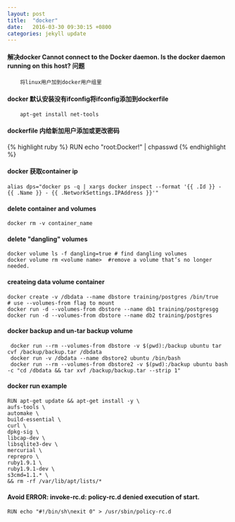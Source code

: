 ```yaml
---
layout: post
title:  "docker"
date:   2016-03-30 09:30:15 +0800
categories: jekyll update
---
```


#### 解决docker Cannot connect to the Docker daemon. Is the docker daemon running on this host? 问题

```
    将linux用户加到docker用户组里
```

#### docker 默认安装没有ifconfig将ifconfig添加到dockerfile
```
    apt-get install net-tools
```

#### dockerfile 内给新加用户添加或更改密码
{% highlight ruby %}
RUN echo "root:Docker!" | chpasswd
{% endhighlight %}


#### docker 获取container ip
    alias dps="docker ps -q | xargs docker inspect --format '{{ .Id }} - {{ .Name }} - {{ .NetworkSettings.IPAddress }}'"

#### delete container and volumes
    docker rm -v container_name

#### delete "dangling" volumes
    docker volume ls -f dangling=true # find dangling volumes
    docker volume rm <volume name>  #remove a volume that’s no longer needed.


#### createing data volume container
    docker create -v /dbdata --name dbstore training/postgres /bin/true
    # use --volumes-from flag to mount
    docker run -d --volumes-from dbstore --name db1 training/postgresgg
    docker run -d --volumes-from dbstore --name db2 training/postgres


#### docker backup and un-tar backup volume
     docker run --rm --volumes-from dbstore -v $(pwd):/backup ubuntu tar cvf /backup/backup.tar /dbdata
     docker run -v /dbdata --name dbstore2 ubuntu /bin/bash
     docker run --rm --volumes-from dbstore2 -v $(pwd):/backup ubuntu bash -c "cd /dbdata && tar xvf /backup/backup.tar --strip 1"


#### docker run example
    RUN apt-get update && apt-get install -y \
    aufs-tools \
    automake \
    build-essential \
    curl \
    dpkg-sig \
    libcap-dev \
    libsqlite3-dev \
    mercurial \
    reprepro \
    ruby1.9.1 \
    ruby1.9.1-dev \
    s3cmd=1.1.* \
    && rm -rf /var/lib/apt/lists/*

#### Avoid ERROR: invoke-rc.d: policy-rc.d denied execution of start.
    RUN echo "#!/bin/sh\nexit 0" > /usr/sbin/policy-rc.d
                                                    
